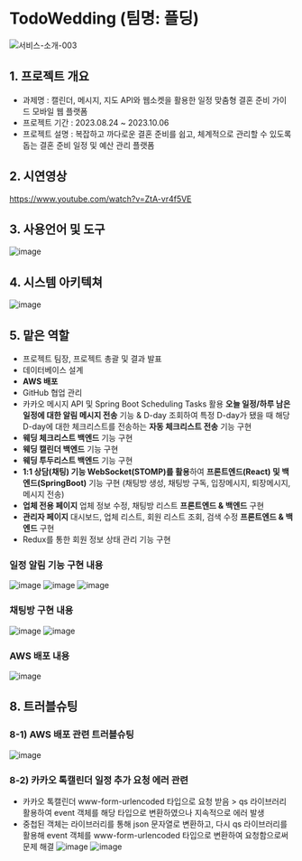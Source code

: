 ﻿# TodoWedding (팀명: 플딩)
![서비스-소개-003](https://github.com/2023-SMHRD-SW-Fullstack-1/TodoWedding/assets/130349912/14f0a2ed-1e17-49c4-911f-3a0b7d31d3c5)

## 1. 프로젝트 개요
* 과제명 : 캘린더, 메시지, 지도 API와 웹소켓을 활용한 일정 맞춤형 결혼 준비 가이드 모바일 웹 플랫폼
* 프로젝트 기간 : 2023.08.24 ~ 2023.10.06
* 프로젝트 설명 : 복잡하고 까다로운 결혼 준비를 쉽고, 체계적으로 관리할 수 있도록 돕는 결혼 준비 일정 및 예산 관리 플랫폼

## 2. 시연영상
https://www.youtube.com/watch?v=ZtA-vr4f5VE

## 3. 사용언어 및 도구
![image](https://github.com/2023-SMHRD-SW-Fullstack-1/TodoWedding/assets/130349912/91ca8d97-3ed7-4ff8-b911-71a6ac4821dc)

## 4. 시스템 아키텍쳐
![image](https://github.com/sin6338ki/TodoWedding/assets/130349912/9cc746d6-5f3a-48db-a44c-d3acf2e8a05b)


## 5. 맡은 역할
  * 프로젝트 팀장, 프로젝트 총괄 및 결과 발표
  * 데이터베이스 설계
  * **AWS 배포**
  * GitHub 협업 관리
  * 카카오 메시지 API 및 Spring Boot Scheduling Tasks 활용 **오늘 일정/하루 남은 일정에 대한 알림 메시지 전송** 기능
    & D-day 조회하여 특정 D-day가 됐을 때 해당 D-day에 대한 체크리스트를 전송하는 **자동 체크리스트 전송** 기능 구현
  * **웨딩 체크리스트 백엔드** 기능 구현
  * **웨딩 캘린더 백엔드** 기능 구현
  * **웨딩 투두리스트 백엔드** 기능 구현
  * **1:1 상담(채팅) 기능 WebSocket(STOMP)를 활용**하여 **프론트엔드(React) 및 백엔드(SpringBoot)** 기능 구현
    (채팅방 생성, 채팅방 구독, 입장메시지, 퇴장메시지, 메시지 전송)
  * **업체 전용 페이지** 업체 정보 수정, 채팅방 리스트 **프론트엔드 & 백엔드** 구현
  * **관리자 페이지** 대시보드, 업체 리스트, 회원 리스트 조회, 검색 수정 **프론트엔드 & 백엔드** 구현
  * Redux를 통한 회원 정보 상태 관리 기능 구현

### 일정 알림 기능 구현 내용
![image](https://github.com/sin6338ki/TodoWedding/assets/130349912/3cf6c81f-b0ae-4f92-a932-00ec1edd0d98)
![image](https://github.com/sin6338ki/TodoWedding/assets/130349912/23658e3a-8909-41d0-92bc-5808ffae83fd)
![image](https://github.com/sin6338ki/TodoWedding/assets/130349912/5066403c-0a07-4500-b4c7-3443bd96f9e4)

### 채팅방 구현 내용
![image](https://github.com/sin6338ki/TodoWedding/assets/130349912/2661fb77-a98c-4263-81b2-152a89579638)
![image](https://github.com/sin6338ki/TodoWedding/assets/130349912/0eee20a8-1503-4068-b01b-cffa49db7524)

### AWS 배포 내용
![image](https://github.com/sin6338ki/TodoWedding/assets/130349912/8fdd369a-7d87-4712-b4c3-e0b25e3af763)


## 8. 트러블슈팅
### 8-1) AWS 배포 관련 트러블슈팅
  ![image](https://github.com/2023-SMHRD-SW-Fullstack-1/TodoWedding/assets/130349912/bcf67b6c-a2c9-45e4-a162-7ced8fb41c0f)

### 8-2) 카카오 톡캘린더 일정 추가 요청 에러 관련
  * 카카오 톡캘린더 www-form-urlencoded 타입으로 요청 받음 > qs 라이브러리 활용하여 event 객체를 해당 타입으로 변환하였으나 지속적으로 에러 발생
  * 중첩된 객체는 라이브러리를 통해 json 문자열로 변환하고, 다시 qs 라이브러리를 활용해 event 객체를 www-form-urlencoded 타입으로 변환하여 요청함으로써 문제 해결
  ![image](https://github.com/2023-SMHRD-SW-Fullstack-1/TodoWedding/assets/130349912/6c2b75b8-6b6a-43a6-b7c1-9c71c615eaf1)
![image](https://github.com/2023-SMHRD-SW-Fullstack-1/TodoWedding/assets/130349912/6927602f-1ae6-476d-b8b3-ddf2d7232c17)
